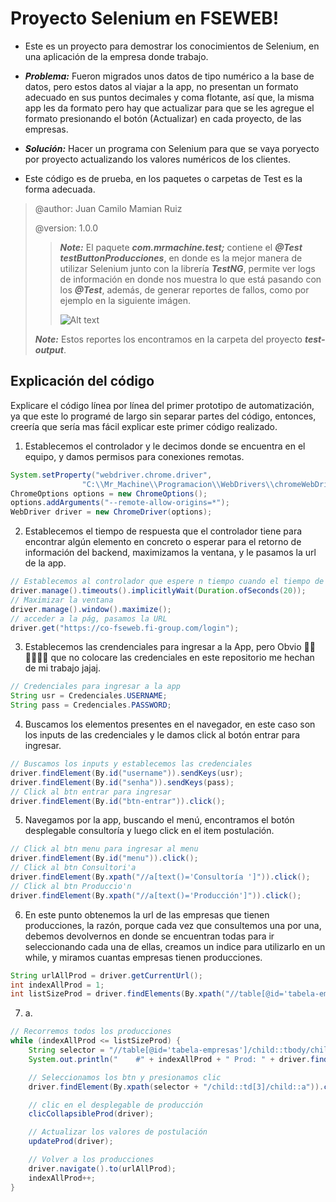 # Proyecto Selenium en FSEWEB!

 - Este es un proyecto para demostrar los conocimientos de Selenium, en una aplicación de la empresa donde trabajo.
 
 - ***Problema:*** Fueron migrados unos datos de tipo numérico a la base de datos, pero estos datos al viajar a la app, no presentan un formato adecuado en sus puntos decimales y coma flotante, así que, la misma app les da formato pero hay que actualizar para que se les agregue el formato presionando el botón (Actualizar) en cada proyecto, de las empresas.
  
 - ***Solución:*** Hacer un programa con Selenium para que se vaya poryecto por proyecto actualizando los valores numéricos de los clientes.
 
 - Este código es de prueba, en los paquetes o carpetas de Test es la forma adecuada.
  
 > @author: Juan Camilo Mamian Ruiz
 >
 > @version: 1.0.0
 >> ***Note:*** El paquete ***com.mrmachine.test;*** contiene el ***@Test testButtonProducciones***, en donde es la mejor manera de utilizar Selenium junto con la librería ***TestNG***, permite ver logs de información en donde nos muestra lo que está pasando con los ***@Test***, además, de generar reportes de fallos, como por ejemplo en la siguiente imágen.
 >> 
 >> ![Alt text](http://knorrium.info/wp-content/uploads/2010/11/testng-report.png)
 >> 
 >  ***Note:*** Estos reportes los encontramos en la carpeta del proyecto ***test-output***.
 
 ## Explicación  del código

Explicare el código línea por línea del primer prototipo de automatización, ya que este lo programé de largo sin separar partes del código, entonces, creería que sería mas fácil explicar este primer código realizado.

1. Establecemos el controlador y le decimos donde se encuentra en el equipo, y damos permisos para conexiones remotas.
```java
System.setProperty("webdriver.chrome.driver",
				"C:\\Mr_Machine\\Programacion\\WebDrivers\\chromeWebDriver\\chromedriver.exe");
ChromeOptions options = new ChromeOptions();
options.addArguments("--remote-allow-origins=*");
WebDriver driver = new ChromeDriver(options);
```
2. Establecemos el tiempo de respuesta que el controlador tiene para encontrar algún elemento en concreto o esperar para el retorno de información del backend, maximizamos la ventana, y le pasamos la url de la app.
```java
// Establecemos al controlador que espere n tiempo cuando el tiempo de respuesta de la app se demore.
driver.manage().timeouts().implicitlyWait(Duration.ofSeconds(20));
// Maximizar la ventana
driver.manage().window().maximize();
// acceder a la pág, pasamos la URL
driver.get("https://co-fseweb.fi-group.com/login");
```
3. Establecemos las crendenciales para ingresar a la App, pero Obvio 🤦‍♂️🤦‍♂️🤦‍♂️ que no colocare las credenciales en este repositorio me hechan de mi trabajo jajaj.

```java 
// Credenciales para ingresar a la app
String usr = Credenciales.USERNAME;
String pass = Credenciales.PASSWORD;
```
4. Buscamos los elementos presentes en el navegador, en este caso son los inputs de las credenciales y le damos click al botón entrar para ingresar.
```java
// Buscamos los inputs y establecemos las credenciales
driver.findElement(By.id("username")).sendKeys(usr);
driver.findElement(By.id("senha")).sendKeys(pass);
// Click al btn entrar para ingresar
driver.findElement(By.id("btn-entrar")).click();
```
5. Navegamos por la app, buscando el menú, encontramos el botón desplegable consultoría y luego click en el item postulación. 
```java
// Click al btn menu para ingresar al menu
driver.findElement(By.id("menu")).click();
// Click al btn Consultori'a
driver.findElement(By.xpath("//a[text()='Consultoría ']")).click();
// Click al btn Produccio'n
driver.findElement(By.xpath("//a[text()='Producción']")).click();
```
6. En este punto obtenemos la url de las empresas que tienen producciones, la razón, porque cada vez que consultemos una por una, debemos devolvernos en donde se encuentran todas para ir seleccionando cada una de ellas, creamos un indice para utilizarlo en un while, y miramos cuantas empresas tienen producciones. 
```java
String urlAllProd = driver.getCurrentUrl();
int indexAllProd = 1;
int listSizeProd = driver.findElements(By.xpath("//table[@id='tabela-empresas']/child::tbody/child::tr")).size();
```
7. a.
```java
// Recorremos todos los producciones
while (indexAllProd <= listSizeProd) {
	String selector = "//table[@id='tabela-empresas']/child::tbody/child::tr[" + indexAllProd + "]";
	System.out.println("	#" + indexAllProd + " Prod: " + driver.findElement(By.xpath(selector + "/child::td[2]")).getText() + "\n");

	// Seleccionamos los btn y presionamos clic
	driver.findElement(By.xpath(selector + "/child::td[3]/child::a")).click();

	// clic en el desplegable de producción
	clicCollapsibleProd(driver);

	// Actualizar los valores de postulación
	updateProd(driver);

	// Volver a los producciones
	driver.navigate().to(urlAllProd);
	indexAllProd++;
}
```
